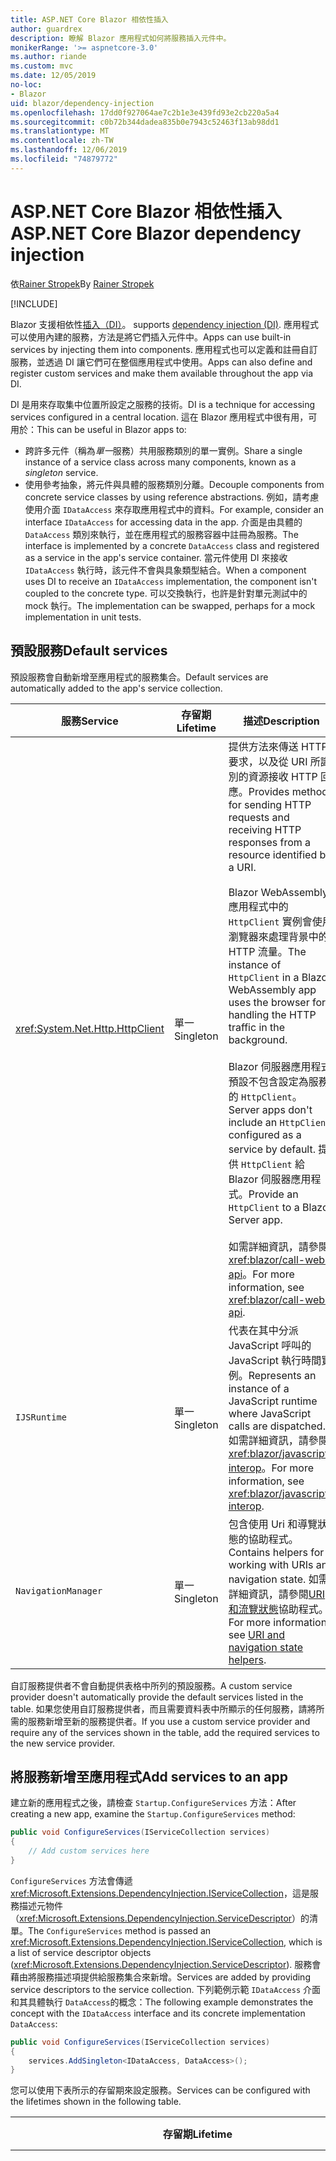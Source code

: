 ```yaml
---
title: ASP.NET Core Blazor 相依性插入
author: guardrex
description: 瞭解 Blazor 應用程式如何將服務插入元件中。
monikerRange: '>= aspnetcore-3.0'
ms.author: riande
ms.custom: mvc
ms.date: 12/05/2019
no-loc:
- Blazor
uid: blazor/dependency-injection
ms.openlocfilehash: 17dd0f927064ae7c2b1e3e439fd93e2cb220a5a4
ms.sourcegitcommit: c0b72b344dadea835b0e7943c52463f13ab98dd1
ms.translationtype: MT
ms.contentlocale: zh-TW
ms.lasthandoff: 12/06/2019
ms.locfileid: "74879772"
---
```

# <a name="aspnet-core-opno-locblazor-dependency-injection"></a><span data-ttu-id="416d1-103">ASP.NET Core Blazor 相依性插入</span><span class="sxs-lookup"><span data-stu-id="416d1-103">ASP.NET Core Blazor dependency injection</span></span>

<span data-ttu-id="416d1-104">依[Rainer Stropek](https://www.timecockpit.com)</span><span class="sxs-lookup"><span data-stu-id="416d1-104">By [Rainer Stropek](https://www.timecockpit.com)</span></span>

[!INCLUDE[](~/includes/blazorwasm-preview-notice.md)]

Blazor<span data-ttu-id="416d1-105"> 支援相依性[插入（DI）](xref:fundamentals/dependency-injection)。</span><span class="sxs-lookup"><span data-stu-id="416d1-105"> supports [dependency injection (DI)](xref:fundamentals/dependency-injection).</span></span> <span data-ttu-id="416d1-106">應用程式可以使用內建的服務，方法是將它們插入元件中。</span><span class="sxs-lookup"><span data-stu-id="416d1-106">Apps can use built-in services by injecting them into components.</span></span> <span data-ttu-id="416d1-107">應用程式也可以定義和註冊自訂服務，並透過 DI 讓它們可在整個應用程式中使用。</span><span class="sxs-lookup"><span data-stu-id="416d1-107">Apps can also define and register custom services and make them available throughout the app via DI.</span></span>

<span data-ttu-id="416d1-108">DI 是用來存取集中位置所設定之服務的技術。</span><span class="sxs-lookup"><span data-stu-id="416d1-108">DI is a technique for accessing services configured in a central location.</span></span> <span data-ttu-id="416d1-109">這在 Blazor 應用程式中很有用，可用於：</span><span class="sxs-lookup"><span data-stu-id="416d1-109">This can be useful in Blazor apps to:</span></span>

* <span data-ttu-id="416d1-110">跨許多元件（稱為*單一*服務）共用服務類別的單一實例。</span><span class="sxs-lookup"><span data-stu-id="416d1-110">Share a single instance of a service class across many components, known as a *singleton* service.</span></span>
* <span data-ttu-id="416d1-111">使用參考抽象，將元件與具體的服務類別分離。</span><span class="sxs-lookup"><span data-stu-id="416d1-111">Decouple components from concrete service classes by using reference abstractions.</span></span> <span data-ttu-id="416d1-112">例如，請考慮使用介面 `IDataAccess` 來存取應用程式中的資料。</span><span class="sxs-lookup"><span data-stu-id="416d1-112">For example, consider an interface `IDataAccess` for accessing data in the app.</span></span> <span data-ttu-id="416d1-113">介面是由具體的 `DataAccess` 類別來執行，並在應用程式的服務容器中註冊為服務。</span><span class="sxs-lookup"><span data-stu-id="416d1-113">The interface is implemented by a concrete `DataAccess` class and registered as a service in the app's service container.</span></span> <span data-ttu-id="416d1-114">當元件使用 DI 來接收 `IDataAccess` 執行時，該元件不會與具象類型結合。</span><span class="sxs-lookup"><span data-stu-id="416d1-114">When a component uses DI to receive an `IDataAccess` implementation, the component isn't coupled to the concrete type.</span></span> <span data-ttu-id="416d1-115">可以交換執行，也許是針對單元測試中的 mock 執行。</span><span class="sxs-lookup"><span data-stu-id="416d1-115">The implementation can be swapped, perhaps for a mock implementation in unit tests.</span></span>

## <a name="default-services"></a><span data-ttu-id="416d1-116">預設服務</span><span class="sxs-lookup"><span data-stu-id="416d1-116">Default services</span></span>

<span data-ttu-id="416d1-117">預設服務會自動新增至應用程式的服務集合。</span><span class="sxs-lookup"><span data-stu-id="416d1-117">Default services are automatically added to the app's service collection.</span></span>

| <span data-ttu-id="416d1-118">服務</span><span class="sxs-lookup"><span data-stu-id="416d1-118">Service</span></span> | <span data-ttu-id="416d1-119">存留期</span><span class="sxs-lookup"><span data-stu-id="416d1-119">Lifetime</span></span> | <span data-ttu-id="416d1-120">描述</span><span class="sxs-lookup"><span data-stu-id="416d1-120">Description</span></span> |
| ------- | -------- | ----------- |
| <xref:System.Net.Http.HttpClient> | <span data-ttu-id="416d1-121">單一</span><span class="sxs-lookup"><span data-stu-id="416d1-121">Singleton</span></span> | <span data-ttu-id="416d1-122">提供方法來傳送 HTTP 要求，以及從 URI 所識別的資源接收 HTTP 回應。</span><span class="sxs-lookup"><span data-stu-id="416d1-122">Provides methods for sending HTTP requests and receiving HTTP responses from a resource identified by a URI.</span></span><br><br><span data-ttu-id="416d1-123">Blazor WebAssembly 應用程式中的 `HttpClient` 實例會使用瀏覽器來處理背景中的 HTTP 流量。</span><span class="sxs-lookup"><span data-stu-id="416d1-123">The instance of `HttpClient` in a Blazor WebAssembly app uses the browser for handling the HTTP traffic in the background.</span></span><br><br>Blazor<span data-ttu-id="416d1-124"> 伺服器應用程式預設不包含設定為服務的 `HttpClient`。</span><span class="sxs-lookup"><span data-stu-id="416d1-124"> Server apps don't include an `HttpClient` configured as a service by default.</span></span> <span data-ttu-id="416d1-125">提供 `HttpClient` 給 Blazor 伺服器應用程式。</span><span class="sxs-lookup"><span data-stu-id="416d1-125">Provide an `HttpClient` to a Blazor Server app.</span></span><br><br><span data-ttu-id="416d1-126">如需詳細資訊，請參閱<xref:blazor/call-web-api>。</span><span class="sxs-lookup"><span data-stu-id="416d1-126">For more information, see <xref:blazor/call-web-api>.</span></span> |
| `IJSRuntime` | <span data-ttu-id="416d1-127">單一</span><span class="sxs-lookup"><span data-stu-id="416d1-127">Singleton</span></span> | <span data-ttu-id="416d1-128">代表在其中分派 JavaScript 呼叫的 JavaScript 執行時間實例。</span><span class="sxs-lookup"><span data-stu-id="416d1-128">Represents an instance of a JavaScript runtime where JavaScript calls are dispatched.</span></span> <span data-ttu-id="416d1-129">如需詳細資訊，請參閱<xref:blazor/javascript-interop>。</span><span class="sxs-lookup"><span data-stu-id="416d1-129">For more information, see <xref:blazor/javascript-interop>.</span></span> |
| `NavigationManager` | <span data-ttu-id="416d1-130">單一</span><span class="sxs-lookup"><span data-stu-id="416d1-130">Singleton</span></span> | <span data-ttu-id="416d1-131">包含使用 Uri 和導覽狀態的協助程式。</span><span class="sxs-lookup"><span data-stu-id="416d1-131">Contains helpers for working with URIs and navigation state.</span></span> <span data-ttu-id="416d1-132">如需詳細資訊，請參閱[URI 和流覽狀態](xref:blazor/routing#uri-and-navigation-state-helpers)協助程式。</span><span class="sxs-lookup"><span data-stu-id="416d1-132">For more information, see [URI and navigation state helpers](xref:blazor/routing#uri-and-navigation-state-helpers).</span></span> |

<span data-ttu-id="416d1-133">自訂服務提供者不會自動提供表格中所列的預設服務。</span><span class="sxs-lookup"><span data-stu-id="416d1-133">A custom service provider doesn't automatically provide the default services listed in the table.</span></span> <span data-ttu-id="416d1-134">如果您使用自訂服務提供者，而且需要資料表中所顯示的任何服務，請將所需的服務新增至新的服務提供者。</span><span class="sxs-lookup"><span data-stu-id="416d1-134">If you use a custom service provider and require any of the services shown in the table, add the required services to the new service provider.</span></span>

## <a name="add-services-to-an-app"></a><span data-ttu-id="416d1-135">將服務新增至應用程式</span><span class="sxs-lookup"><span data-stu-id="416d1-135">Add services to an app</span></span>

<span data-ttu-id="416d1-136">建立新的應用程式之後，請檢查 `Startup.ConfigureServices` 方法：</span><span class="sxs-lookup"><span data-stu-id="416d1-136">After creating a new app, examine the `Startup.ConfigureServices` method:</span></span>

```csharp
public void ConfigureServices(IServiceCollection services)
{
    // Add custom services here
}
```

<span data-ttu-id="416d1-137">`ConfigureServices` 方法會傳遞 <xref:Microsoft.Extensions.DependencyInjection.IServiceCollection>，這是服務描述元物件（<xref:Microsoft.Extensions.DependencyInjection.ServiceDescriptor>）的清單。</span><span class="sxs-lookup"><span data-stu-id="416d1-137">The `ConfigureServices` method is passed an <xref:Microsoft.Extensions.DependencyInjection.IServiceCollection>, which is a list of service descriptor objects (<xref:Microsoft.Extensions.DependencyInjection.ServiceDescriptor>).</span></span> <span data-ttu-id="416d1-138">服務會藉由將服務描述項提供給服務集合來新增。</span><span class="sxs-lookup"><span data-stu-id="416d1-138">Services are added by providing service descriptors to the service collection.</span></span> <span data-ttu-id="416d1-139">下列範例示範 `IDataAccess` 介面和其具體執行 `DataAccess`的概念：</span><span class="sxs-lookup"><span data-stu-id="416d1-139">The following example demonstrates the concept with the `IDataAccess` interface and its concrete implementation `DataAccess`:</span></span>

```csharp
public void ConfigureServices(IServiceCollection services)
{
    services.AddSingleton<IDataAccess, DataAccess>();
}
```

<span data-ttu-id="416d1-140">您可以使用下表所示的存留期來設定服務。</span><span class="sxs-lookup"><span data-stu-id="416d1-140">Services can be configured with the lifetimes shown in the following table.</span></span>

| <span data-ttu-id="416d1-141">存留期</span><span class="sxs-lookup"><span data-stu-id="416d1-141">Lifetime</span></span> | <span data-ttu-id="416d1-142">描述</span><span class="sxs-lookup"><span data-stu-id="416d1-142">Description</span></span> |
| -------- | ----------- |
| <xref:Microsoft.Extensions.DependencyInjection.ServiceDescriptor.Scoped*> | Blazor<span data-ttu-id="416d1-143"> WebAssembly 應用程式目前沒有 DI 範圍的概念。</span><span class="sxs-lookup"><span data-stu-id="416d1-143"> WebAssembly apps don't currently have a concept of DI scopes.</span></span> <span data-ttu-id="416d1-144">`Scoped`註冊的服務行為就像 `Singleton` 服務一樣。</span><span class="sxs-lookup"><span data-stu-id="416d1-144">`Scoped`-registered services behave like `Singleton` services.</span></span> <span data-ttu-id="416d1-145">不過，Blazor 伺服器裝載模型支援 `Scoped` 存留期。</span><span class="sxs-lookup"><span data-stu-id="416d1-145">However, the Blazor Server hosting model supports the `Scoped` lifetime.</span></span> <span data-ttu-id="416d1-146">在 Blazor 伺服器應用程式中，限定範圍的服務註冊的範圍是*連接*。</span><span class="sxs-lookup"><span data-stu-id="416d1-146">In Blazor Server apps, a scoped service registration is scoped to the *connection*.</span></span> <span data-ttu-id="416d1-147">因此，即使目前的意圖是在瀏覽器中執行用戶端，使用範圍服務也適用于應該範圍設定為目前使用者的服務。</span><span class="sxs-lookup"><span data-stu-id="416d1-147">For this reason, using scoped services is preferred for services that should be scoped to the current user, even if the current intent is to run client-side in the browser.</span></span> |
| <xref:Microsoft.Extensions.DependencyInjection.ServiceDescriptor.Singleton*> | <span data-ttu-id="416d1-148">DI 會建立服務的*單一實例*。</span><span class="sxs-lookup"><span data-stu-id="416d1-148">DI creates a *single instance* of the service.</span></span> <span data-ttu-id="416d1-149">所有需要 `Singleton` 服務的元件都會收到相同服務的實例。</span><span class="sxs-lookup"><span data-stu-id="416d1-149">All components requiring a `Singleton` service receive an instance of the same service.</span></span> |
| <xref:Microsoft.Extensions.DependencyInjection.ServiceDescriptor.Transient*> | <span data-ttu-id="416d1-150">每當元件從服務容器取得 `Transient` 服務的實例時，就會收到服務的*新實例*。</span><span class="sxs-lookup"><span data-stu-id="416d1-150">Whenever a component obtains an instance of a `Transient` service from the service container, it receives a *new instance* of the service.</span></span> |

<span data-ttu-id="416d1-151">DI 系統是以 ASP.NET Core 中的 DI 系統為基礎。</span><span class="sxs-lookup"><span data-stu-id="416d1-151">The DI system is based on the DI system in ASP.NET Core.</span></span> <span data-ttu-id="416d1-152">如需詳細資訊，請參閱<xref:fundamentals/dependency-injection>。</span><span class="sxs-lookup"><span data-stu-id="416d1-152">For more information, see <xref:fundamentals/dependency-injection>.</span></span>

## <a name="request-a-service-in-a-component"></a><span data-ttu-id="416d1-153">要求元件中的服務</span><span class="sxs-lookup"><span data-stu-id="416d1-153">Request a service in a component</span></span>

<span data-ttu-id="416d1-154">將服務新增至服務集合之後，請使用[\@插入](xref:mvc/views/razor#inject)Razor 指示詞，將服務插入元件中。</span><span class="sxs-lookup"><span data-stu-id="416d1-154">After services are added to the service collection, inject the services into the components using the [\@inject](xref:mvc/views/razor#inject) Razor directive.</span></span> <span data-ttu-id="416d1-155">`@inject` 有兩個參數：</span><span class="sxs-lookup"><span data-stu-id="416d1-155">`@inject` has two parameters:</span></span>

* <span data-ttu-id="416d1-156">輸入 &ndash; 要插入之服務的類型。</span><span class="sxs-lookup"><span data-stu-id="416d1-156">Type &ndash; The type of the service to inject.</span></span>
* <span data-ttu-id="416d1-157">屬性 &ndash; 接收插入的應用程式服務之屬性的名稱。</span><span class="sxs-lookup"><span data-stu-id="416d1-157">Property &ndash; The name of the property receiving the injected app service.</span></span> <span data-ttu-id="416d1-158">屬性不需要手動建立。</span><span class="sxs-lookup"><span data-stu-id="416d1-158">The property doesn't require manual creation.</span></span> <span data-ttu-id="416d1-159">編譯器會建立屬性。</span><span class="sxs-lookup"><span data-stu-id="416d1-159">The compiler creates the property.</span></span>

<span data-ttu-id="416d1-160">如需詳細資訊，請參閱<xref:mvc/views/dependency-injection>。</span><span class="sxs-lookup"><span data-stu-id="416d1-160">For more information, see <xref:mvc/views/dependency-injection>.</span></span>

<span data-ttu-id="416d1-161">使用多個 `@inject` 語句來插入不同的服務。</span><span class="sxs-lookup"><span data-stu-id="416d1-161">Use multiple `@inject` statements to inject different services.</span></span>

<span data-ttu-id="416d1-162">下列範例示範如何使用 `@inject`。</span><span class="sxs-lookup"><span data-stu-id="416d1-162">The following example shows how to use `@inject`.</span></span> <span data-ttu-id="416d1-163">執行 `Services.IDataAccess` 的服務會插入元件的屬性 `DataRepository`中。</span><span class="sxs-lookup"><span data-stu-id="416d1-163">The service implementing `Services.IDataAccess` is injected into the component's property `DataRepository`.</span></span> <span data-ttu-id="416d1-164">請注意程式碼如何使用 `IDataAccess` 抽象：</span><span class="sxs-lookup"><span data-stu-id="416d1-164">Note how the code is only using the `IDataAccess` abstraction:</span></span>

[!code-cshtml[](dependency-injection/samples_snapshot/3.x/CustomerList.razor?highlight=2-3,23)]

<span data-ttu-id="416d1-165">就內部而言，產生的屬性（`DataRepository`）會使用 `InjectAttribute` 屬性。</span><span class="sxs-lookup"><span data-stu-id="416d1-165">Internally, the generated property (`DataRepository`) uses the `InjectAttribute` attribute.</span></span> <span data-ttu-id="416d1-166">通常不會直接使用這個屬性。</span><span class="sxs-lookup"><span data-stu-id="416d1-166">Typically, this attribute isn't used directly.</span></span> <span data-ttu-id="416d1-167">如果元件需要基類，而且基類也需要插入的屬性，請手動加入 `InjectAttribute`：</span><span class="sxs-lookup"><span data-stu-id="416d1-167">If a base class is required for components and injected properties are also required for the base class, manually add the `InjectAttribute`:</span></span>

```csharp
public class ComponentBase : IComponent
{
    // DI works even if using the InjectAttribute in a component's base class.
    [Inject]
    protected IDataAccess DataRepository { get; set; }
    ...
}
```

<span data-ttu-id="416d1-168">在衍生自基類的元件中，不需要 `@inject` 指示詞。</span><span class="sxs-lookup"><span data-stu-id="416d1-168">In components derived from the base class, the `@inject` directive isn't required.</span></span> <span data-ttu-id="416d1-169">基類的 `InjectAttribute` 已足夠：</span><span class="sxs-lookup"><span data-stu-id="416d1-169">The `InjectAttribute` of the base class is sufficient:</span></span>

```cshtml
@page "/demo"
@inherits ComponentBase

<h1>Demo Component</h1>
```

## <a name="use-di-in-services"></a><span data-ttu-id="416d1-170">在服務中使用 DI</span><span class="sxs-lookup"><span data-stu-id="416d1-170">Use DI in services</span></span>

<span data-ttu-id="416d1-171">複雜的服務可能需要額外的服務。</span><span class="sxs-lookup"><span data-stu-id="416d1-171">Complex services might require additional services.</span></span> <span data-ttu-id="416d1-172">在先前的範例中，`DataAccess` 可能需要 `HttpClient` 預設服務。</span><span class="sxs-lookup"><span data-stu-id="416d1-172">In the prior example, `DataAccess` might require the `HttpClient` default service.</span></span> <span data-ttu-id="416d1-173">`@inject` （或 `InjectAttribute`）無法在服務中使用。</span><span class="sxs-lookup"><span data-stu-id="416d1-173">`@inject` (or the `InjectAttribute`) isn't available for use in services.</span></span> <span data-ttu-id="416d1-174">必須改為使用*函數插入*。</span><span class="sxs-lookup"><span data-stu-id="416d1-174">*Constructor injection* must be used instead.</span></span> <span data-ttu-id="416d1-175">將參數新增至服務的函式，即可加入必要的服務。</span><span class="sxs-lookup"><span data-stu-id="416d1-175">Required services are added by adding parameters to the service's constructor.</span></span> <span data-ttu-id="416d1-176">當 DI 建立服務時，它會辨識它在此函式中所需的服務，並據以提供它們。</span><span class="sxs-lookup"><span data-stu-id="416d1-176">When DI creates the service, it recognizes the services it requires in the constructor and provides them accordingly.</span></span>

```csharp
public class DataAccess : IDataAccess
{
    // The constructor receives an HttpClient via dependency
    // injection. HttpClient is a default service.
    public DataAccess(HttpClient client)
    {
        ...
    }
}
```

<span data-ttu-id="416d1-177">函式插入的必要條件：</span><span class="sxs-lookup"><span data-stu-id="416d1-177">Prerequisites for constructor injection:</span></span>

* <span data-ttu-id="416d1-178">其中一個函式必須存在，且其引數可由 DI 完成。</span><span class="sxs-lookup"><span data-stu-id="416d1-178">One constructor must exist whose arguments can all be fulfilled by DI.</span></span> <span data-ttu-id="416d1-179">如果指定預設值，則允許 DI 未涵蓋的其他參數。</span><span class="sxs-lookup"><span data-stu-id="416d1-179">Additional parameters not covered by DI are allowed if they specify default values.</span></span>
* <span data-ttu-id="416d1-180">適用的函式必須是*公用*的。</span><span class="sxs-lookup"><span data-stu-id="416d1-180">The applicable constructor must be *public*.</span></span>
* <span data-ttu-id="416d1-181">其中一個適用的函數必須存在。</span><span class="sxs-lookup"><span data-stu-id="416d1-181">One applicable constructor must exist.</span></span> <span data-ttu-id="416d1-182">如果發生不明確的情況，DI 會擲回例外狀況。</span><span class="sxs-lookup"><span data-stu-id="416d1-182">In case of an ambiguity, DI throws an exception.</span></span>

## <a name="utility-base-component-classes-to-manage-a-di-scope"></a><span data-ttu-id="416d1-183">用來管理 DI 範圍的公用程式基底元件類別</span><span class="sxs-lookup"><span data-stu-id="416d1-183">Utility base component classes to manage a DI scope</span></span>

<span data-ttu-id="416d1-184">在 ASP.NET Core 應用程式中，限域服務的範圍通常是目前的要求。</span><span class="sxs-lookup"><span data-stu-id="416d1-184">In ASP.NET Core apps, scoped services are typically scoped to the current request.</span></span> <span data-ttu-id="416d1-185">要求完成之後，DI 系統會處置任何範圍或暫時性的服務。</span><span class="sxs-lookup"><span data-stu-id="416d1-185">After the request completes, any scoped or transient services are disposed by the DI system.</span></span> <span data-ttu-id="416d1-186">在 Blazor 伺服器應用程式中，要求範圍會在用戶端連線期間持續進行，這可能會導致暫時性和範圍內的服務生活得比預期的長。</span><span class="sxs-lookup"><span data-stu-id="416d1-186">In Blazor Server apps, the request scope lasts for the duration of the client connection, which can result in transient and scoped services living much longer than expected.</span></span>

<span data-ttu-id="416d1-187">若要將服務的範圍設為元件的存留期，可以使用 `OwningComponentBase` 和 `OwningComponentBase<TService>` 基類。</span><span class="sxs-lookup"><span data-stu-id="416d1-187">To scope services to the lifetime of a component, can use the `OwningComponentBase` and `OwningComponentBase<TService>` base classes.</span></span> <span data-ttu-id="416d1-188">這些基類會公開類型 `IServiceProvider` 的 `ScopedServices` 屬性，其會解析範圍設定為元件存留期的服務。</span><span class="sxs-lookup"><span data-stu-id="416d1-188">These base classes expose a `ScopedServices` property of type `IServiceProvider` that resolve services that are scoped to the lifetime of the component.</span></span> <span data-ttu-id="416d1-189">若要撰寫繼承自 Razor 基類的元件，請使用 `@inherits` 指示詞。</span><span class="sxs-lookup"><span data-stu-id="416d1-189">To author a component that inherits from a base class in Razor, use the `@inherits` directive.</span></span>

```cshtml
@page "/users"
@attribute [Authorize]
@inherits OwningComponentBase<Data.ApplicationDbContext>

<h1>Users (@Service.Users.Count())</h1>
<ul>
    @foreach (var user in Service.Users)
    {
        <li>@user.UserName</li>
    }
</ul>
```

> [!NOTE]
> <span data-ttu-id="416d1-190">使用 `@inject` 或 `InjectAttribute` 插入元件中的服務不會在元件的範圍內建立，並且會系結至要求範圍。</span><span class="sxs-lookup"><span data-stu-id="416d1-190">Services injected into the component using `@inject` or the `InjectAttribute` aren't created in the component's scope and are tied to the request scope.</span></span>

## <a name="additional-resources"></a><span data-ttu-id="416d1-191">其他資源</span><span class="sxs-lookup"><span data-stu-id="416d1-191">Additional resources</span></span>

* <xref:fundamentals/dependency-injection>
* <xref:mvc/views/dependency-injection>
